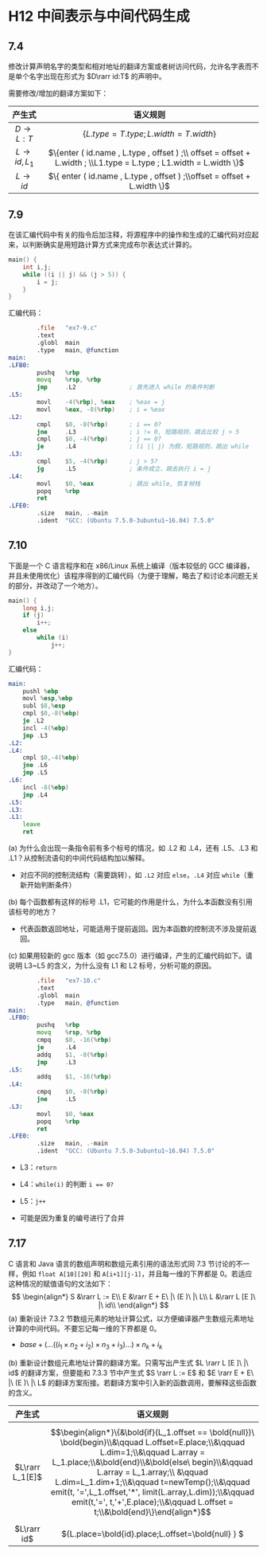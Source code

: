 # H12 中间表示与中间代码生成

## 7.4

修改计算声明名字的类型和相对地址的翻译方案或者树访问代码，允许名字表而不是单个名字出现在形式为 $D\rarr id:T$ 的声明中。

需要修改/增加的翻译方案如下：

|   产生式    |                           语义规则                           |
| :---------: | :----------------------------------------------------------: |
|  $D → L:T$  |         $\{ L.type = T.type ; L.width = T.width \}$          |
| $L→ id,L_1$ | $\{enter ( id.name , L.type , offset ) ;\\ offset = offset + L.width ; \\L1.type = L.type ; L1.width = L.width \}$ |
|   $L→id$    | $\{ enter ( id.name , L.type , offset ) ;\\offset =  offset + L.width \}$ |

## 7.9

在该汇编代码中有关的指令后加注释，将源程序中的操作和生成的汇编代码对应起来，以判断确实是用短路计算方式来完成布尔表达式计算的。

```cpp
main() {
    int i,j;
    while ((i || j) && (j > 5)) {
        i = j;
    }
}
```

汇编代码：

```asm
        .file   "ex7-9.c"
        .text
        .globl  main
        .type   main, @function
main:
.LFB0:
        pushq   %rbp
        movq    %rsp, %rbp
        jmp     .L2               ; 首先进入 while 的条件判断
.L5:
        movl    -4(%rbp), %eax    ; %eax = j
        movl    %eax, -8(%rbp)    ; i = %eax
.L2:
        cmpl    $0, -8(%rbp)      ; i == 0?
        jne     .L3               ; i != 0, 短路规则，跳去比较 j > 5
        cmpl    $0, -4(%rbp)      ; j == 0?
        je      .L4               ; (i || j) 为假，短路规则，跳出 while
.L3:
        cmpl    $5, -4(%rbp)      ; j > 5?
        jg      .L5               ; 条件成立，跳去执行 i = j
.L4:
        movl    $0, %eax          ; 跳出 while, 恢复帧栈
        popq    %rbp
        ret
.LFE0:
        .size   main, .-main
        .ident  "GCC: (Ubuntu 7.5.0-3ubuntu1~16.04) 7.5.0"
```

## 7.10

下面是一个 C 语言程序和在 x86/Linux 系统上编译（版本较低的 GCC 编译器，并且未使用优化）该程序得到的汇编代码（为便于理解，略去了和讨论本问题无关的部分，并改动了一个地方）。

```c
main() {
    long i,j;
    if (j)
        i++;
    else
        while (i)
            j++;
}
```

汇编代码：

```asm
main:
    pushl %ebp 
    movl %esp,%ebp 
    subl $8,%esp 
    cmpl $0,-8(%ebp)
    je .L2
    incl -4(%ebp)
    jmp .L3
.L2:
.L4:
    cmpl $0,-4(%ebp)
    jne .L6
    jmp .L5
.L6:
    incl -8(%ebp)
    jmp .L4
.L5:
.L3:
.L1:
    leave 
    ret 
```

(a) 为什么会出现一条指令前有多个标号的情况，如 .L2 和 .L4，还有 .L5、.L3 和 .L1？从控制流语句的中间代码结构加以解释。

- 对应不同的控制流结构（需要跳转），如 `.L2` 对应 `else`，`.L4` 对应 `while`（重新开始判断条件）

(b) 每个函数都有这样的标号 .L1，它可能的作用是什么，为什么本函数没有引用该标号的地方？

- 代表函数返回地址，可能适用于提前返回。因为本函数的控制流不涉及提前返回。

(c) 如果用较新的 gcc 版本（如 gcc7.5.0）进行编译，产生的汇编代码如下。请说明 L3~L5 的含义，为什么没有 L1 和 L2 标号，分析可能的原因。

```asm
        .file   "ex7-10.c"
        .text
        .globl  main
        .type   main, @function
main:
.LFB0:
        pushq   %rbp
        movq    %rsp, %rbp
        cmpq    $0, -16(%rbp)
        je      .L4
        addq    $1, -8(%rbp)
        jmp     .L3
.L5:
        addq    $1, -16(%rbp)
.L4:
        cmpq    $0, -8(%rbp)
        jne     .L5
.L3:
        movl    $0, %eax
        popq    %rbp
        ret
.LFE0:
        .size   main, .-main
        .ident  "GCC: (Ubuntu 7.5.0-3ubuntu1~16.04) 7.5.0"
```

- L3：`return`
- L4：`while(i)` 的判断 `i == 0?`
- L5：`j++`

- 可能是因为重复的编号进行了合并

## 7.17

C 语言和 Java 语言的数组声明和数组元素引用的语法形式同 7.3 节讨论的不一样，例如 `float A[10][20]` 和 `A[i+1][j-1]`，并且每一维的下界都是 0。若适应这种情况的赋值语句的文法如下：
$$
\begin{align*}
S &\rarr L := E\\
E &\rarr E + E\ |\ (E )\ |\ L\\
L &\rarr L [E ]\ |\ id\\
\end{align*}
$$
(a) 重新设计 7.3.2 节数组元素的地址计算公式，以方便编译器产生数组元素地址计算的中间代码。不要忘记每一维的下界都是 0。

- $base + (...((i_1 \times n_2 + i_2)\times n_3+i_3)...)\times n_k + i_k$

(b) 重新设计数组元素地址计算的翻译方案。只需写出产生式 $L \rarr L [E ]\ |\ id$ 的翻译方案，但要能和 7.3.3 节中产生式 $S \rarr L := E$ 和 $E \rarr E + E\ |\ (E )\ |\ L$ 的翻译方案衔接。若翻译方案中引入新的函数调用，要解释这些函数的含义。

|     产生式      |                           语义规则                           |
| :-------------: | :----------------------------------------------------------: |
| $L\rarr L_1[E]$ | $$\begin{align*}\{&\bold{if}(L_1.offset == \bold{null})\ \bold{begin}\\&\qquad L.offset=E.place;\\&\qquad L.dim=1;\\&\qquad L.array = L_1.place;\\&\bold{end}\\&\bold{else\ begin}\\&\qquad L.array = L_1.array;\\ &\qquad L.dim=L_1.dim+1;\\&\qquad t=newTemp();\\&\qquad emit(t, '=',L_1.offset,'*', limit(L.array,L.dim));\\&\qquad emit(t,'=', t,'+',E.place);\\&\qquad L.offset = t;\\&\bold{end}\}\end{align*}$$ |
|   $L\rarr id$   |     $\{L.place=\bold{id}.place;L.offset=\bold{null} \} $     |
